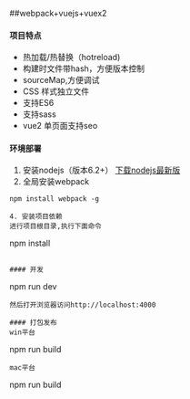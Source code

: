 <a href=""></a>##webpack+vuejs+vuex2
#### 项目特点
- 热加载/热替换（hotreload)
- 构建时文件带hash，方便版本控制
- sourceMap,方便调试
- CSS 样式独立文件
- 支持ES6
- 支持sass
- vue2 单页面支持seo



#### 环境部署
1. 安装nodejs（版本6.2+）
[下载nodejs最新版](https://nodejs.org/en/ "下载nodejs")
2. 全局安装webpack
```
npm install webpack -g
```

```
4. 安装项目依赖
进行项目根目录,执行下面命令
```
npm install
```

#### 开发
```
npm run dev
```
然后打开浏览器访问http://localhost:4000

#### 打包发布
win平台
```
npm run build
```
mac平台
```
npm run build
```
